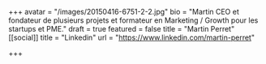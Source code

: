 +++
avatar = "/images/20150416-6751-2-2.jpg"
bio = "Martin CEO et fondateur de plusieurs projets et formateur en Marketing / Growth pour les startups et PME."
draft = true
featured = false
title = "Martin Perret"
[[social]]
title = "Linkedin"
url = "https://www.linkedin.com/martin-perret"

+++
